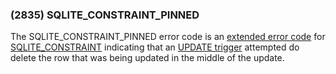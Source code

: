 ### (2835\) SQLITE\_CONSTRAINT\_PINNED



 The SQLITE\_CONSTRAINT\_PINNED error code
 is an [extended error code](rescode.html#pve)
 for [SQLITE\_CONSTRAINT](rescode.html#constraint) indicating that an [UPDATE trigger](lang_createtrigger.html) attempted
 do delete the row that was being updated in the middle of the update.




